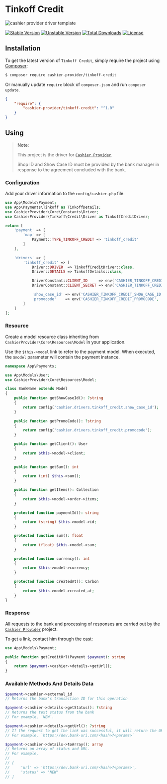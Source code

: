 # Tinkoff Credit

![cashier provider driver template](https://preview.dragon-code.pro/cashier-provider/tinkoff-credit.svg?brand=laravel&mode=dark)

[![Stable Version][badge_stable]][link_packagist]
[![Unstable Version][badge_unstable]][link_packagist]
[![Total Downloads][badge_downloads]][link_packagist]
[![License][badge_license]][link_license]


## Installation

To get the latest version of `Tinkoff Credit`, simply require the project using [Composer](https://getcomposer.org):

```bash
$ composer require cashier-provider/tinkoff-credit
```

Or manually update `require` block of `composer.json` and run `composer update`.

```json
{
    "require": {
        "cashier-provider/tinkoff-credit": "^1.0"
    }
}
```

## Using

> **Note**:
>
> This project is the driver for [`Cashier Provider`](https://github.com/cashier-provider/core).
>
> Shop ID and Show Case ID must be provided by the bank manager in response to the agreement concluded with the bank.


### Configuration

Add your driver information to the `config/cashier.php` file:

```php
use App\Models\Payment;
use App\Payments\Tinkoff as TinkoffDetails;
use CashierProvider\Core\Constants\Driver;
use CashierProvider\Tinkoff\Credit\Driver as TinkoffCreditDriver;

return [
    'payment' => [
        'map' => [
            Payment::TYPE_TINKOFF_CREDIT => 'tinkoff_credit'
        ]
    ],

    'drivers' => [
        'tinkoff_credit' => [
            Driver::DRIVER  => TinkoffCreditDriver::class,
            Driver::DETAILS => TinkoffDetails::class,

            DriverConstant::CLIENT_ID     => env('CASHIER_TINKOFF_CREDIT_CLIENT_ID'),
            DriverConstant::CLIENT_SECRET => env('CASHIER_TINKOFF_CREDIT_PASSWORD'),

            'show_case_id' => env('CASHIER_TINKOFF_CREDIT_SHOW_CASE_ID'),
            'promocode'    => env('CASHIER_TINKOFF_CREDIT_PROMOCODE', 'default'),
        ]
    ]
];
```

### Resource

Create a model resource class inheriting from `CashierProvider\Core\Resources\Model` in your application.

Use the `$this->model` link to refer to the payment model. When executed, the `$model` parameter will contain the payment instance.

```php
namespace App\Payments;

use App\Models\User;
use CashierProvider\Core\Resources\Model;

class BankName extends Model
{
    public function getShowCaseId(): ?string
    {
        return config('cashier.drivers.tinkoff_credit.show_case_id');
    }

    public function getPromoCode(): ?string
    {
        return config('cashier.drivers.tinkoff_credit.promocode');
    }

    public function getClient(): User
    {
        return $this->model->client;
    }

    public function getSum(): int
    {
        return (int) $this->sum();
    }

    public function getItems(): Collection
    {
        return $this->model->order->items;
    }

    protected function paymentId(): string
    {
        return (string) $this->model->id;
    }

    protected function sum(): float
    {
        return (float) $this->model->sum;
    }

    protected function currency(): int
    {
        return $this->model->currency;
    }

    protected function createdAt(): Carbon
    {
        return $this->model->created_at;
    }
}
```

### Response

All requests to the bank and processing of responses are carried out by the [`Cashier Provider`](https://github.com/cashier-provider/core) project.

To get a link, contact him through the cast:

```php
use App\Models\Payment;

public function getCreditUrl(Payment $payment): string
{
    return $payment->cashier->details->getUrl();
}
```

### Available Methods And Details Data

```php
$payment->cashier->external_id
// Returns the bank's transaction ID for this operation

$payment->cashier->details->getStatus(): ?string
// Returns the text status from the bank
// For example, `NEW`.

$payment->cashier->details->getUrl(): ?string
// If the request to get the link was successful, it will return the URL
// For example, `https://dev.bank-uri.com/<hash>?<params>`

$payment->cashier->details->toArray(): array
// Returns an array of status and URL.
// For example,
//
// [
//     'url' => 'https://dev.bank-uri.com/<hash>?<params>',
//     'status' => 'NEW'
// ]
```

[badge_downloads]:      https://img.shields.io/packagist/dt/cashier-provider/tinkoff-credit.svg?style=flat-square

[badge_license]:        https://img.shields.io/packagist/l/cashier-provider/tinkoff-credit.svg?style=flat-square

[badge_stable]:         https://img.shields.io/github/v/release/cashier-provider/tinkoff-credit?label=stable&style=flat-square

[badge_unstable]:       https://img.shields.io/badge/unstable-dev--main-orange?style=flat-square

[link_license]:         LICENSE

[link_packagist]:       https://packagist.org/packages/cashier-provider/tinkoff-credit
